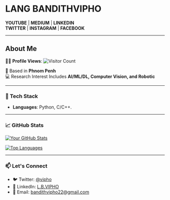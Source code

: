 # LANG BANDITHVIPHO 

**YOUTUBE** | **MEDIUM** | **LINKEDIN**  
**TWITTER** | **INSTAGRAM** | **FACEBOOK**  

---

## About Me  

👨‍💻 **Profile Views**: ![Visitor Count](https://visitor-badge.laobi.icu/badge?page_id=bandithvipho22.bandithvipho22)  

📍 Based in **Phnom Penh**   
💻 Research Interest Includes **AI/ML/DL, Computer Vision, and Robotic**  

---

### 🔧 Tech Stack  
- **Languages**: Python, C/C++.  

---

### 📈 GitHub Stats  
[![Your GitHub Stats](https://github-readme-stats.vercel.app/api?username=yourusername&show_icons=true&theme=radical)](https://github.com/bandithvipho22/bandithvipho22)  

[![Top Languages](https://github-readme-stats.vercel.app/api/top-langs/?username=yourusername&layout=compact)](https://github.com/bandithvipho22/bandithvipho22)  

---

### 📫 Let's Connect  
- 🐦 Twitter: [@vipho](https://x.com/BandithVipho22)  
- 💼 LinkedIn: [L.B.VIPHO](https://www.linkedin.com/in/l-b-vipho-b326911b8/)  
- 📧 Email: bandithvipho22@gmail.com
